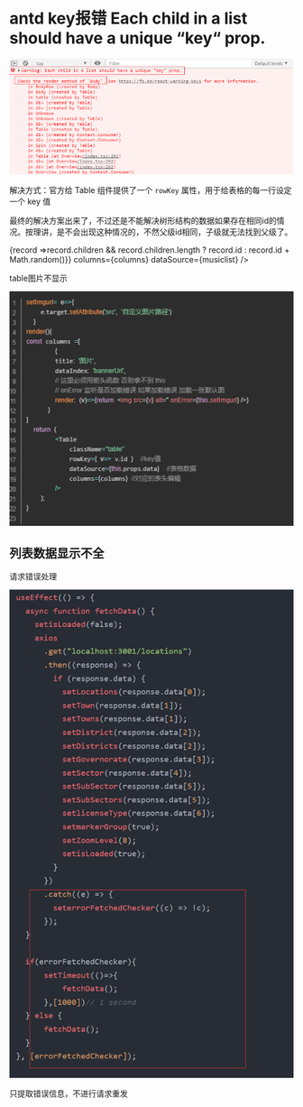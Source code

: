 

# antd key报错 Each child in a list should have a unique “key“ prop.



![image-20221227201329498](image-20221227201329498.png)

解决方式：官方给 Table 组件提供了一个 `rowKey` 属性，用于给表格的每一行设定一个 key 值

最终的解决方案出来了，不过还是不能解决树形结构的数据如果存在相同id的情况。按理讲，是不会出现这种情况的，不然父级id相同，子级就无法找到父级了。

   <Table rowKey={(record) => {record =>record.children && record.children.length ? record.id : record.id + Math.random()}} columns={columns} dataSource={musiclist} />



table图片不显示

![image-20221228145006758](image-20221228145006758.png)





## 列表数据显示不全







请求错误处理 

![image-20221226165307360](image-20221226165307360.png)

只提取错误信息，不进行请求重发


